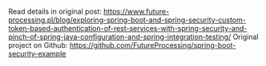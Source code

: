 Read details in original post: https://www.future-processing.pl/blog/exploring-spring-boot-and-spring-security-custom-token-based-authentication-of-rest-services-with-spring-security-and-pinch-of-spring-java-configuration-and-spring-integration-testing/
Original project on Github: https://github.com/FutureProcessing/spring-boot-security-example